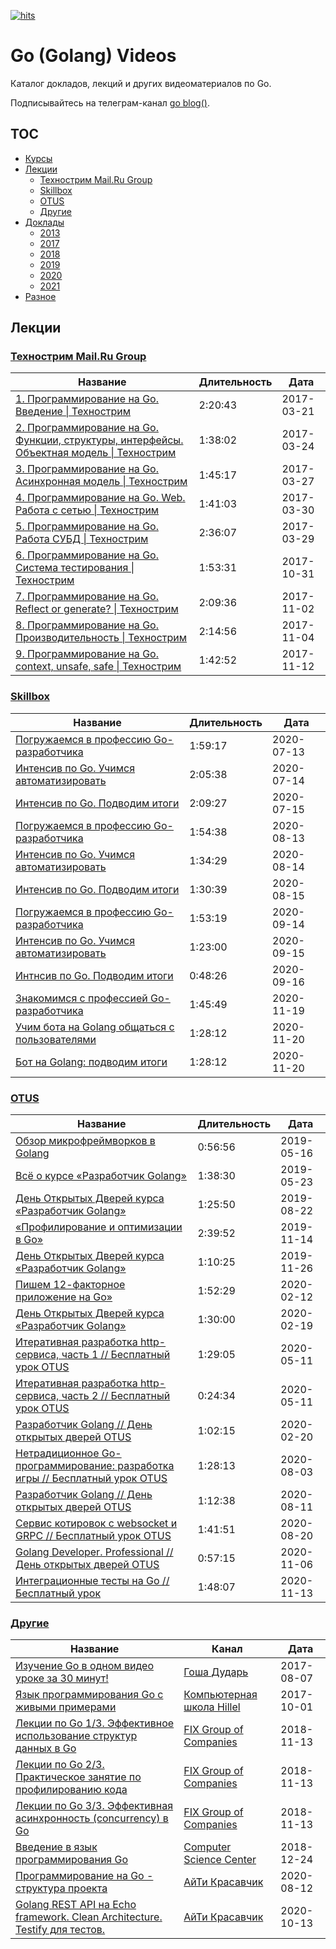 [![hits](https://hits.deltapapa.io/github/dp92987/go-videos-ru.svg)](https://hits.deltapapa.io)

# Go (Golang) Videos

Каталог докладов, лекций и других видеоматериалов по Go.

Подписывайтесь на телеграм-канал [go blog()](https://t.me/golangblog).

## TOC

- [Курсы](courses.md)
- [Лекции](lectures.md)
  - [Технострим Mail.Ru Group](lectures.md#технострим-mailru-group)
  - [Skillbox](lectures.md#skillbox)
  - [OTUS](lectures.md#otus)
  - [Другие](lectures.md#другие)
- [Доклады](meetups.md)
  - [2013](meetups.md#2013)
  - [2017](meetups.md#2017)
  - [2018](meetups.md#2018)
  - [2019](meetups.md#2019)
  - [2020](meetups.md#2020)
  - [2021](meetups.md#2021)
- [Разное](other.md)

## Лекции

### [Технострим Mail.Ru Group](https://www.youtube.com/playlist?list=PLGFInI_ge4jRqZDqsSZhKroS4ZCJ490vQ)

| Название | Длительность | Дата |
| -------- | ------------ | ---- |
| [1. Программирование на Go. Введение \| Технострим](https://www.youtube.com/watch?v=9Pk7xAT_aCU) | 2:20:43 | 2017-03-21 |
| [2. Программирование на Go. Функции, структуры, интерфейсы. Объектная модель \| Технострим](https://www.youtube.com/watch?v=9Ia16QOY8rk) | 1:38:02 | 2017-03-24 |
| [3. Программирование на Go. Асинхронная модель \| Технострим](https://www.youtube.com/watch?v=kFeM4R5TlCY) | 1:45:17 | 2017-03-27 |
| [4. Программирование на Go. Web. Работа с сетью \| Технострим](https://www.youtube.com/watch?v=lgh6zic15EA) | 1:41:03 | 2017-03-30 |
| [5. Программирование на Go. Работа СУБД \| Технострим](https://www.youtube.com/watch?v=iho3_zq4tik) | 2:36:07 | 2017-03-29 |
| [6. Программирование на Go. Система тестирования \| Технострим](https://www.youtube.com/watch?v=C9wQIYqWPiA) | 1:53:31 | 2017-10-31 |
| [7. Программирование на Go. Reflect or generate? \| Технострим](https://www.youtube.com/watch?v=uCSMU8xF1dc) | 2:09:36 | 2017-11-02 |
| [8. Программирование на Go. Производительность \| Технострим](https://www.youtube.com/watch?v=agntRAtPkK4) | 2:14:56 | 2017-11-04 |
| [9. Программирование на Go. context, unsafe, safe \| Технострим](https://www.youtube.com/watch?v=LpOioZXgplU) | 1:42:52 | 2017-11-12 |

### [Skillbox](https://www.youtube.com/playlist?list=PLGFInI_ge4jTfvUoVthbZXkWnXq03foFD)

| Название | Длительность | Дата |
| -------- | ------------ | ---- |
| [Погружаемся в профессию Go-разработчика](https://www.youtube.com/watch?v=PxvQdW8Og1M) | 1:59:17 | 2020-07-13 |
| [Интенсив по Go. Учимся автоматизировать](https://www.youtube.com/watch?v=wMD8Hbrldsg) | 2:05:38 | 2020-07-14 |
| [Интенсив по Go. Подводим итоги](https://www.youtube.com/watch?v=Y3upjTLxPuc) | 2:09:27 | 2020-07-15 |
| [Погружаемся в профессию Go-разработчика](https://www.youtube.com/watch?v=5isxMRwtzls) | 1:54:38 | 2020-08-13 |
| [Интенсив по Go. Учимся автоматизировать](https://www.youtube.com/watch?v=bNCetdXu_0Q) | 1:34:29 | 2020-08-14 |
| [Интенсив по Go. Подводим итоги](https://www.youtube.com/watch?v=Fi092dv3vzY) | 1:30:39 | 2020-08-15 |
| [Погружаемся в профессию Go-разработчика](https://www.youtube.com/watch?v=F5KsSbczaDM) | 1:53:19 | 2020-09-14 |
| [Интенсив по Go. Учимся автоматизировать](https://www.youtube.com/watch?v=hkREK0EbzT8) | 1:23:00 | 2020-09-15 |
| [Интнсив по Go. Подводим итоги](https://www.youtube.com/watch?v=aomePXcM0KI) | 0:48:26 | 2020-09-16 |
| [Знакомимся с профессией Go-разработчика](https://www.youtube.com/watch?v=ZLK-JgqerVc) | 1:45:49 | 2020-11-19 |
| [Учим бота на Golang общаться с пользователями](https://www.youtube.com/watch?v=St2tEA_mjjA) | 1:28:12 | 2020-11-20 |
| [Бот на Golang: подводим итоги](https://www.youtube.com/watch?v=zgj8QcA1XIQ) | 1:28:12 | 2020-11-20 |

### [OTUS](https://www.youtube.com/playlist?list=PLGFInI_ge4jQogcy_IlKvVCkmdmqx3uUm)

| Название | Длительность | Дата |
| -------- | ------------ | ---- |
| [Обзор микрофреймворков в Golang](https://www.youtube.com/watch?v=c9oTvGEvsZ0) | 0:56:56 | 2019-05-16 |
| [Всё о курсе «Разработчик Golang»](https://www.youtube.com/watch?v=ZSoJ2_1YhFE) | 1:38:30 | 2019-05-23 |
| [День Открытых Дверей курса «Разработчик Golang»](https://www.youtube.com/watch?v=O-2v_5id07U) | 1:25:50 | 2019-08-22 |
| [«Профилирование и оптимизации в Go»](https://www.youtube.com/watch?v=DvkArdKQjBI) | 2:39:52 | 2019-11-14 |
| [День Открытых Дверей курса «Разработчик Golang»](https://www.youtube.com/watch?v=9Pgadu6US6U) | 1:10:25 | 2019-11-26 |
| [Пишем 12-факторное приложение на Go»](https://www.youtube.com/watch?v=1cSiUUIx4Ss) | 1:52:29 | 2020-02-12 |
| [День Открытых Дверей курса «Разработчик Golang»](https://www.youtube.com/watch?v=U2hkiEL0VsI) | 1:30:00 | 2020-02-19 |
| [Итеративная разработка http-сервиса, часть 1 // Бесплатный урок OTUS](https://www.youtube.com/watch?v=LXXYnwrHFRw) | 1:29:05 | 2020-05-11 |
| [Итеративная разработка http-сервиса, часть 2 // Бесплатный урок OTUS](https://www.youtube.com/watch?v=QSErxX-IAJc) | 0:24:34 | 2020-05-11 |
| [Разработчик Golang // День открытых дверей OTUS](https://www.youtube.com/watch?v=H8iXDOwFWMI) | 1:02:15 | 2020-02-20 |
| [Нетрадиционное Go-программирование: разработка игры // Бесплатный урок OTUS](https://www.youtube.com/watch?v=IEMH9hKFVJU) | 1:28:13 | 2020-08-03 |
| [Разработчик Golang // День открытых дверей OTUS](https://www.youtube.com/watch?v=54v7xkp9uSk) | 1:12:38 | 2020-08-11 |
| [Сервис котировок с websocket и GRPC // Бесплатный урок OTUS](https://www.youtube.com/watch?v=OsXjDZ52dyQ) | 1:41:51 | 2020-08-20 |
| [Golang Developer. Professional // День открытых дверей OTUS](https://www.youtube.com/watch?v=XUY7uwWBCRQ) | 0:57:15 | 2020-11-06 |
| [Интеграционные тесты на Go  // Бесплатный урок](https://www.youtube.com/watch?v=AV6xAeHQVl4) | 1:48:07 | 2020-11-13 |

### [Другие](https://www.youtube.com/playlist?list=PLGFInI_ge4jTYcx5J88U9FwMfRaortxXE)

| Название | Канал | Дата |
| -------- | ----- | ---- |
| [Изучение Go в одном видео уроке за 30 минут!](https://www.youtube.com/watch?v=pfmxPtLIW34) | [Гоша Дударь](https://www.youtube.com/channel/UCvuY904el7JvBlPbdqbfguw) | 2017-08-07 |
| [Язык программирования Go с живыми примерами](https://www.youtube.com/watch?v=lDdBWPsqpnw) | [Компьютерная школа Hillel](https://www.youtube.com/channel/UCIyfaiKil5oomY64XIRJEAA) | 2017-10-01 |
| [Лекции по Go 1/3. Эффективное использование структур данных в Go](https://www.youtube.com/watch?v=kClQ7rM5uBY) | [FIX Group of Companies](https://www.youtube.com/channel/UCYCgb6TgOyPMkb5YYMaX9FQ) | 2018-11-13 |
| [Лекции по Go 2/3. Практическое занятие по профилированию кода](https://www.youtube.com/watch?v=tmrqqk0q22g) | [FIX Group of Companies](https://www.youtube.com/channel/UCYCgb6TgOyPMkb5YYMaX9FQ) | 2018-11-13 |
| [Лекции по Go 3/3. Эффективная асинхронность (concurrency) в Go](https://www.youtube.com/watch?v=o4vd-lMRI54) | [FIX Group of Companies](https://www.youtube.com/channel/UCYCgb6TgOyPMkb5YYMaX9FQ) | 2018-11-13 |
| [Введение в язык программирования Go](https://www.youtube.com/watch?v=1V5GAYoaKRE) | [Computer Science Center](https://www.youtube.com/channel/UC0YHNueF-3Nh3uQT0P4YQZw) | 2018-12-24 |
| [Программирование на Go - структура проекта](https://www.youtube.com/watch?v=MAouB2r4yms) | [АйТи Красавчик](https://www.youtube.com/channel/UCiAcG4aoU64TyV6zCjrgYkw) | 2020-08-12 |
| [Golang REST API на Echo framework. Clean Architecture. Testify для тестов.](https://www.youtube.com/watch?v=dyvYXidvc8g) | [АйТи Красавчик](https://www.youtube.com/channel/UCiAcG4aoU64TyV6zCjrgYkw) | 2020-10-13 |
